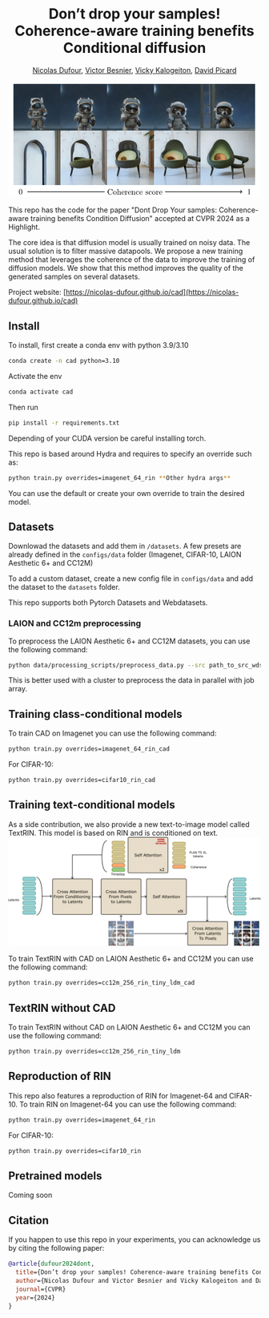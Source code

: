 <div align="center">

# Don’t drop your samples! Coherence-aware training benefits Conditional diffusion

<a href="https://nicolas-dufour.github.io/" >Nicolas Dufour</a>, <a href="https://scholar.google.com/citations?user=n_C2h-QAAAAJ&hl=fr&oi=ao" >Victor Besnier</a>, <a href="https://vicky.kalogeiton.info/" >Vicky Kalogeiton</a>, <a href="https://davidpicard.github.io/" >David Picard</a>
</div>

![CAD](/assets/varying_coherence.png)

This repo has the code for the paper "Dont Drop Your samples: Coherence-aware training benefits Condition Diffusion" accepted at CVPR 2024 as a Highlight. 

The core idea is that diffusion model is usually trained on noisy data. The usual solution is to filter massive datapools. We propose a new training method that leverages the coherence of the data to improve the training of diffusion models. We show that this method improves the quality of the generated samples on several datasets.

Project website: [https://nicolas-dufour.github.io/cad](https://nicolas-dufour.github.io/cad)

## Install
To install, first create a conda env with python 3.9/3.10
```bash
conda create -n cad python=3.10
```
Activate the env

```bash
conda activate cad
```
Then run
```bash
pip install -r requirements.txt
```

Depending of your CUDA version be careful installing torch.

This repo is based around Hydra and requires to specify an override such as:
```bash
python train.py overrides=imagenet_64_rin **Other hydra args**
```
You can use the default or create your own override to train the desired model.

## Datasets
Downlowad the datasets and add them in ```/datasets```. A few presets are already defined in the ```configs/data``` folder (Imagenet, CIFAR-10, LAION Aesthetic 6+ and CC12M)

To add a custom dataset, create a new config file in ```configs/data``` and add the dataset to the ```datasets``` folder.

This repo supports both Pytorch Datasets and Webdatasets.

### LAION and CC12m preprocessing
To preprocess the LAION Aesthetic 6+ and CC12M datasets, you can use the following command:
```bash
python data/processing_scripts/preprocess_data.py --src path_to_src_wds --dest path_to_dst_wds --shard_id number_of_the_shard 
```
This is better used with a cluster to preprocess the data in parallel with job array.

## Training class-conditional models

To train CAD on Imagenet you can use the following command:
```bash
python train.py overrides=imagenet_64_rin_cad
```
For CIFAR-10:
```bash
python train.py overrides=cifar10_rin_cad
```

## Training text-conditional models
As a side contribution, we also provide a new text-to-image model called TextRIN. This model is based on RIN and is conditioned on text.
![TextRIN](/assets/text_rin_white.png)

To train TextRIN with CAD on LAION Aesthetic 6+ and CC12M you can use the following command:
```bash
python train.py overrides=cc12m_256_rin_tiny_ldm_cad
```

## TextRIN without CAD

To train TextRIN without CAD on LAION Aesthetic 6+ and CC12M you can use the following command:
```bash
python train.py overrides=cc12m_256_rin_tiny_ldm
```

## Reproduction of RIN
This repo also features a reproduction of RIN for Imagenet-64 and CIFAR-10. To train RIN on Imagenet-64 you can use the following command:

```bash
python train.py overrides=imagenet_64_rin
```

For CIFAR-10:
```bash
python train.py overrides=cifar10_rin
```

## Pretrained models
Coming soon

## Citation
If you happen to use this repo in your experiments, you can acknowledge us by citing the following paper:
```bibtex
@article{dufour2024dont,
  title={Don’t drop your samples! Coherence-aware training benefits Conditional diffusion},
  author={Nicolas Dufour and Victor Besnier and Vicky Kalogeiton and David Picard},
  journal={CVPR}
  year={2024}
}
```

